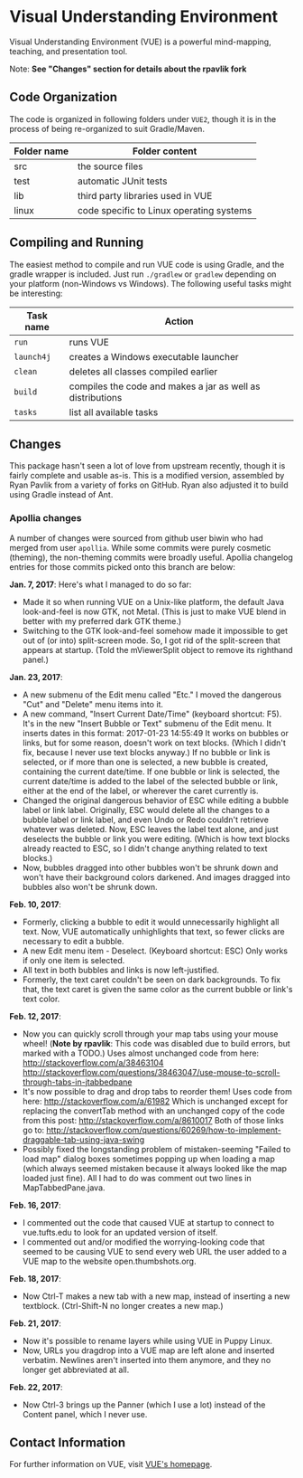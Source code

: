 # Visual Understanding Environment

Visual Understanding Environment (VUE) is a powerful mind-mapping, teaching, and presentation tool.

Note: **See "Changes" section for details about the rpavlik fork**

## Code Organization

The code is organized in following folders under `VUE2`,
though it is in the process of being re-organized to suit Gradle/Maven.

| Folder name | Folder content |
| ----------- | -------------- |
| src         | the source files |
| test        | automatic JUnit tests |
| lib         | third party libraries used in VUE |
| linux       | code specific to Linux operating systems |

## Compiling and Running

The easiest method to compile and run VUE code is using Gradle, and the gradle wrapper is included.
Just run `./gradlew` or `gradlew` depending on your platform (non-Windows vs Windows).
The following useful tasks might be interesting:

| Task name | Action |
| --------- | ------ |
| `run`     | runs VUE |
| `launch4j`| creates a Windows executable launcher |
| `clean`   | deletes all classes compiled earlier |
| `build`   | compiles the code and makes a jar as well as distributions |
| `tasks`   | list all available tasks |

## Changes

This package hasn't seen a lot of love from upstream recently, though it is fairly complete and usable as-is.
This is a modified version, assembled by Ryan Pavlik from a variety of forks on GitHub.
Ryan also adjusted it to build using Gradle instead of Ant.

### Apollia changes

A number of changes were sourced from github user biwin who had merged from user `apollia`.
While some commits were purely cosmetic (theming), the non-theming commits were broadly useful.
Apollia changelog entries for those commits picked onto this branch are below:

**Jan. 7, 2017**:  Here's what I managed to do so far:

* Made it so when running VUE on a Unix-like platform, the default Java look-and-feel is now GTK, not Metal.  (This is just to make VUE blend in better with my preferred dark GTK theme.)
* Switching to the GTK look-and-feel somehow made it impossible to get out of (or into) split-screen mode.  So, I got rid of the split-screen that appears at startup.  (Told the mViewerSplit object to remove its righthand panel.)

**Jan. 23, 2017**:

* A new submenu of the Edit menu called "Etc."  I moved the dangerous "Cut" and "Delete" menu items into it.
* A new command, "Insert Current Date/Time" (keyboard shortcut: F5).  It's in the new "Insert Bubble or Text" submenu of the Edit menu.
  It inserts dates in this format: 2017-01-23 14:55:49
  It works on bubbles or links, but for some reason, doesn't work on text blocks.  (Which I didn't fix, because I never use text blocks anyway.)
  If no bubble or link is selected, or if more than one is selected, a new bubble is created, containing the current date/time.
  If one bubble or link is selected, the current date/time is added to the label of the selected bubble or link, either at the end of the label, or wherever the caret currently is.
* Changed the original dangerous behavior of ESC while editing a bubble label or link label.
  Originally, ESC would delete all the changes to a bubble label or link label, and even Undo or Redo couldn't retrieve whatever was deleted.
  Now, ESC leaves the label text alone, and just deselects the bubble or link you were editing.
  (Which is how text blocks already reacted to ESC, so I didn't change anything related to text blocks.)
* Now, bubbles dragged into other bubbles won't be shrunk down and won't have their background colors darkened.
  And images dragged into bubbles also won't be shrunk down.

**Feb. 10, 2017**:

* Formerly, clicking a bubble to edit it would unnecessarily highlight all text.  Now, VUE automatically unhighlights that text, so fewer clicks are necessary to edit a bubble.
* A new Edit menu item - Deselect. (Keyboard shortcut: ESC)  Only works if only one item is selected.
* All text in both bubbles and links is now left-justified.
* Formerly, the text caret couldn't be seen on dark backgrounds.  To fix that, the text caret is given the same color as the current bubble or link's text color.

**Feb. 12, 2017**:

* Now you can quickly scroll through your map tabs using your mouse wheel! (**Note by rpavlik**: This code was disabled due to build errors, but marked with a TODO.)
  Uses almost unchanged code from here:
  http://stackoverflow.com/a/38463104
  http://stackoverflow.com/questions/38463047/use-mouse-to-scroll-through-tabs-in-jtabbedpane
* It's now possible to drag and drop tabs to reorder them!
  Uses code from here:
  http://stackoverflow.com/a/61982
  Which is unchanged except for replacing the convertTab method with an unchanged copy of the code from this post:
  http://stackoverflow.com/a/8610017
  Both of those links go to:
  http://stackoverflow.com/questions/60269/how-to-implement-draggable-tab-using-java-swing
* Possibly fixed the longstanding problem of mistaken-seeming "Failed to load map" dialog boxes sometimes popping up when loading a map (which always seemed mistaken because it always looked like the map loaded just fine).
  All I had to do was comment out two lines in MapTabbedPane.java.

**Feb. 16, 2017**:

* I commented out the code that caused VUE at startup to connect to vue.tufts.edu to look for an updated version of itself.
* I commented out and/or modified the worrying-looking code that seemed to be causing VUE to send every web URL the user added to a VUE map to the website open.thumbshots.org.

**Feb. 18, 2017**:

* Now Ctrl-T makes a new tab with a new map, instead of inserting a new textblock.  (Ctrl-Shift-N no longer creates a new map.)

**Feb. 21, 2017**:

* Now it's possible to rename layers while using VUE in Puppy Linux.
* Now, URLs you dragdrop into a VUE map are left alone and inserted verbatim.
  Newlines aren't inserted into them anymore, and they no longer get abbreviated at all.

**Feb. 22, 2017**:

* Now Ctrl-3 brings up the Panner (which I use a lot) instead of the Content panel, which I never use.

## Contact Information

For further information on VUE, visit [VUE's homepage](http://vue.tufts.edu/).
